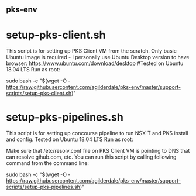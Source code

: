 ## pks-env

# setup-pks-client.sh

This script is for setting up PKS Client VM from the scratch.
Only basic Ubuntu image is required - I personally use Ubuntu Desktop version to have browser:
https://www.ubuntu.com/download/desktop
#Tested on Ubuntu 18.04 LTS
Run as root:

sudo bash -c "$(wget -O - https://raw.githubusercontent.com/agilderdale/pks-env/master/support-scripts/setup-pks-client.sh)"

# setup-pks-pipelines.sh

This script is for setting up concourse pipeline to run NSX-T and PKS install and config.
Tested on Ubuntu 18.04 LTS
Run as root:

Make sure that /etc/resolv.conf file on PKS Client VM is pointing to DNS that can resolve gihub.com, etc.
You can run this script by calling following command from the command line:

sudo bash -c "$(wget -O - https://raw.githubusercontent.com/agilderdale/pks-env/master/support-scripts/setup-pks-pipelines.sh)"

